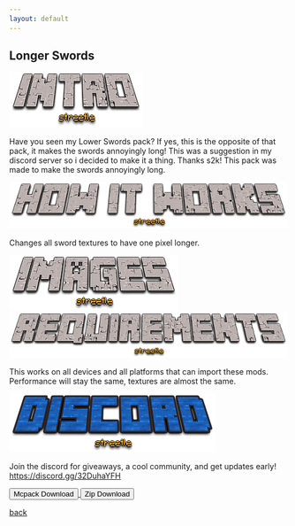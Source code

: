 ```yaml
---
layout: default
---
```


## Longer Swords

<img src="/all/intro.png" alt="intro">

Have you seen my Lower Swords pack? If yes, this is the opposite of that pack, it makes the swords annoyingly long! This was a suggestion in my discord server so i decided to make it a thing. Thanks s2k! This pack was made to make the swords annoyingly long.

<img src="/all/how.png" alt="howitworks">

Changes all sword textures to have one pixel longer.

<img src="/all/images.png" alt="images">



<img src="/all/req.png" alt="requirements">

This works on all devices and all platforms that can import these mods. Performance will stay the same, textures are almost the same.

<img src="/all/discord.png" alt="discord">

Join the discord for giveaways, a cool community, and get updates early! 
https://discord.gg/32DuhaYFH

<a href="/longerswords/longer-swords-mcpack.mcpack" download="longer-swords-mcpack"> 
<button type="button">Mcpack Download</button> 
</a>

<a href="/longerswords/longer-swords-zip.zip" download="longer-swords-zip"> 
<button type="button">Zip Download</button> 
</a>

[back](./)
<head>
<script async src="https://pagead2.googlesyndication.com/pagead/js/adsbygoogle.js?client=ca-pub-5850853284840895"
     crossorigin="anonymous"></script>
</head>
